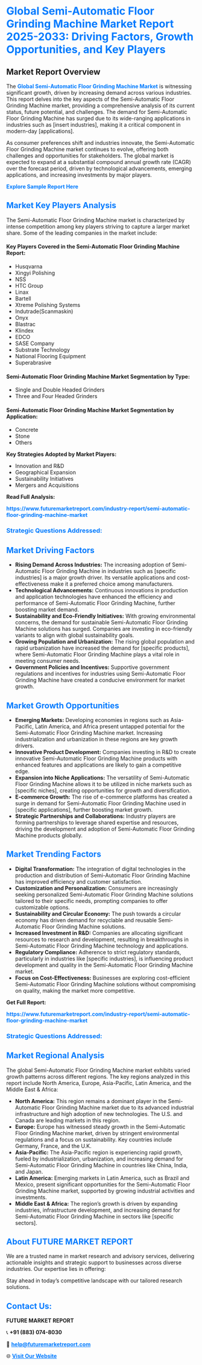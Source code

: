 <h1 style="color: #007BFF;">Global Semi-Automatic Floor Grinding Machine Market Report 2025-2033: Driving Factors, Growth Opportunities, and Key Players</h1>

<section id="overview">
<h2>Market Report Overview</h2>
<p>The <a href="https://www.futuremarketreport.com/industry-report/semi-automatic-floor-grinding-machine-market" style="color: #007BFF; text-decoration: none;"><strong>Global Semi-Automatic Floor Grinding Machine Market</strong></a> is witnessing significant growth, driven by increasing demand across various industries. This report delves into the key aspects of the Semi-Automatic Floor Grinding Machine market, providing a comprehensive analysis of its current status, future potential, and challenges. The demand for Semi-Automatic Floor Grinding Machine has surged due to its wide-ranging applications in industries such as [insert industries], making it a critical component in modern-day [applications].</p>
<p>As consumer preferences shift and industries innovate, the Semi-Automatic Floor Grinding Machine market continues to evolve, offering both challenges and opportunities for stakeholders. The global market is expected to expand at a substantial compound annual growth rate (CAGR) over the forecast period, driven by technological advancements, emerging applications, and increasing investments by major players.</p>
</section>

<section id="overview">
<p><a href="https://www.futuremarketreport.com/request-sample/reportId=42183" style="color: #007BFF; text-decoration: none;"><strong>Explore Sample Report Here</strong></a></p>
</section>

<section id="key-players">
<h2 style="color: #007BFF;">Market Key Players Analysis</h2>
<p>The Semi-Automatic Floor Grinding Machine market is characterized by intense competition among key players striving to capture a larger market share. Some of the leading companies in the market include:</p>
<h4>Key Players Covered in the Semi-Automatic Floor Grinding Machine Report:</h4>
<ul><li>Husqvarna</li><li>Xingyi Polishing</li><li>NSS</li><li>HTC Group</li><li>Linax</li><li>Bartell</li><li>Xtreme Polishing Systems</li><li>Indutrade(Scanmaskin)</li><li>Onyx</li><li>Blastrac</li><li>Klindex</li><li>EDCO</li><li>SASE Company</li><li>Substrate Technology</li><li>National Flooring Equipment</li><li>Superabrasive</li></ul>
<h4>Semi-Automatic Floor Grinding Machine Market Segmentation by Type:</h4>
<ul><li>Single and Double Headed Grinders</li><li>Three and Four Headed Grinders</li></ul>

<h4>Semi-Automatic Floor Grinding Machine Market Segmentation by Application:</h4>
<ul><li>Concrete</li><li>Stone</li><li>Others</li></ul>
<p><strong>Key Strategies Adopted by Market Players:</strong></p>
<ul>
<li>Innovation and R&D</li>
<li>Geographical Expansion</li>
<li>Sustainability Initiatives</li>
<li>Mergers and Acquisitions</li>
</ul>
</section>

<section>
<p><strong>Read Full Analysis: </strong></p><a href="https://www.futuremarketreport.com/industry-report/semi-automatic-floor-grinding-machine-market" style="color: #007BFF; text-decoration: none;"><strong>https://www.futuremarketreport.com/industry-report/semi-automatic-floor-grinding-machine-market</strong></a>
<h3 style="color: #007BFF;">Strategic Questions Addressed:</h3>
</section>

<section id="driving-factors">
<h2 style="color: #007BFF;">Market Driving Factors</h2>
<ul>
<li><strong>Rising Demand Across Industries:</strong> The increasing adoption of Semi-Automatic Floor Grinding Machine in industries such as [specific industries] is a major growth driver. Its versatile applications and cost-effectiveness make it a preferred choice among manufacturers.</li>
<li><strong>Technological Advancements:</strong> Continuous innovations in production and application technologies have enhanced the efficiency and performance of Semi-Automatic Floor Grinding Machine, further boosting market demand.</li>
<li><strong>Sustainability and Eco-Friendly Initiatives:</strong> With growing environmental concerns, the demand for sustainable Semi-Automatic Floor Grinding Machine solutions has surged. Companies are investing in eco-friendly variants to align with global sustainability goals.</li>
<li><strong>Growing Population and Urbanization:</strong> The rising global population and rapid urbanization have increased the demand for [specific products], where Semi-Automatic Floor Grinding Machine plays a vital role in meeting consumer needs.</li>
<li><strong>Government Policies and Incentives:</strong> Supportive government regulations and incentives for industries using Semi-Automatic Floor Grinding Machine have created a conducive environment for market growth.</li>
</ul>
</section>

<section id="growth-opportunities">
<h2 style="color: #007BFF;">Market Growth Opportunities</h2>
<ul>
<li><strong>Emerging Markets:</strong> Developing economies in regions such as Asia-Pacific, Latin America, and Africa present untapped potential for the Semi-Automatic Floor Grinding Machine market. Increasing industrialization and urbanization in these regions are key growth drivers.</li>
<li><strong>Innovative Product Development:</strong> Companies investing in R&D to create innovative Semi-Automatic Floor Grinding Machine products with enhanced features and applications are likely to gain a competitive edge.</li>
<li><strong>Expansion into Niche Applications:</strong> The versatility of Semi-Automatic Floor Grinding Machine allows it to be utilized in niche markets such as [specific niches], creating opportunities for growth and diversification.</li>
<li><strong>E-commerce Growth:</strong> The rise of e-commerce platforms has created a surge in demand for Semi-Automatic Floor Grinding Machine used in [specific applications], further boosting market growth.</li>
<li><strong>Strategic Partnerships and Collaborations:</strong> Industry players are forming partnerships to leverage shared expertise and resources, driving the development and adoption of Semi-Automatic Floor Grinding Machine products globally.</li>
</ul>
</section>

<section id="trending-factors">
<h2 style="color: #007BFF;">Market Trending Factors</h2>
<ul>
<li><strong>Digital Transformation:</strong> The integration of digital technologies in the production and distribution of Semi-Automatic Floor Grinding Machine has improved efficiency and customer satisfaction.</li>
<li><strong>Customization and Personalization:</strong> Consumers are increasingly seeking personalized Semi-Automatic Floor Grinding Machine solutions tailored to their specific needs, prompting companies to offer customizable options.</li>
<li><strong>Sustainability and Circular Economy:</strong> The push towards a circular economy has driven demand for recyclable and reusable Semi-Automatic Floor Grinding Machine solutions.</li>
<li><strong>Increased Investment in R&D:</strong> Companies are allocating significant resources to research and development, resulting in breakthroughs in Semi-Automatic Floor Grinding Machine technology and applications.</li>
<li><strong>Regulatory Compliance:</strong> Adherence to strict regulatory standards, particularly in industries like [specific industries], is influencing product development and quality in the Semi-Automatic Floor Grinding Machine market.</li>
<li><strong>Focus on Cost-Effectiveness:</strong> Businesses are exploring cost-efficient Semi-Automatic Floor Grinding Machine solutions without compromising on quality, making the market more competitive.</li>
</ul>
</section>

<section>
<p><strong>Get Full Report: </strong></p><a href="https://www.futuremarketreport.com/industry-report/semi-automatic-floor-grinding-machine-market" style="color: #007BFF; text-decoration: none;"><strong>https://www.futuremarketreport.com/industry-report/semi-automatic-floor-grinding-machine-market</strong></a>
<h3 style="color: #007BFF;">Strategic Questions Addressed:</h3>
</section>


<section id="regional-analysis">
<h2 style="color: #007BFF;">Market Regional Analysis</h2>
<p>The global Semi-Automatic Floor Grinding Machine market exhibits varied growth patterns across different regions. The key regions analyzed in this report include North America, Europe, Asia-Pacific, Latin America, and the Middle East & Africa:</p>
<ul>
<li><strong>North America:</strong> This region remains a dominant player in the Semi-Automatic Floor Grinding Machine market due to its advanced industrial infrastructure and high adoption of new technologies. The U.S. and Canada are leading markets in this region.</li>
<li><strong>Europe:</strong> Europe has witnessed steady growth in the Semi-Automatic Floor Grinding Machine market, driven by stringent environmental regulations and a focus on sustainability. Key countries include Germany, France, and the U.K.</li>
<li><strong>Asia-Pacific:</strong> The Asia-Pacific region is experiencing rapid growth, fueled by industrialization, urbanization, and increasing demand for Semi-Automatic Floor Grinding Machine in countries like China, India, and Japan.</li>
<li><strong>Latin America:</strong> Emerging markets in Latin America, such as Brazil and Mexico, present significant opportunities for the Semi-Automatic Floor Grinding Machine market, supported by growing industrial activities and investments.</li>
<li><strong>Middle East & Africa:</strong> The region’s growth is driven by expanding industries, infrastructure development, and increasing demand for Semi-Automatic Floor Grinding Machine in sectors like [specific sectors].</li>
</ul>
</section>

<footer>
<h2 style="color: #007BFF;">About FUTURE MARKET REPORT</h2>
<p>We are a trusted name in market research and advisory services, delivering actionable insights and strategic support to businesses across diverse industries. Our expertise lies in offering:</p>

<p>Stay ahead in today’s competitive landscape with our tailored research solutions.</p>

<h2 style="color: #007BFF;">Contact Us:</h2>
<p><strong>FUTURE MARKET REPORT</strong></p>
<p>📞 <strong>+91 (883) 074-8030</strong></p>
<p>📧 <strong><a href="mailto:help@futuremarketreport.com" style="color: #007BFF;">help@futuremarketreport.com</a></strong></p>
<p>🌐 <strong><a href="https://www.futuremarketreport.com/" style="color: #007BFF;">Visit Our Website</a></strong></p>
</footer>